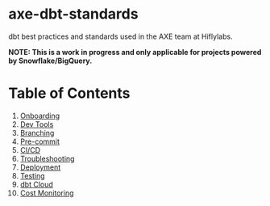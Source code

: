 # axe-dbt-standards
dbt best practices and standards used in the AXE team at Hiflylabs.

**NOTE: This is a work in progress and only applicable for projects powered by Snowflake/BigQuery.**

# Table of Contents
1. [Onboarding](/sections/onboarding.md)
2. [Dev Tools](/sections/dev_tools.md)
3. [Branching](/sections/dev_tools.md)
4. [Pre-commit](/sections/pre_commit.md)
5. [CI/CD](/sections/cicd.md)
6. [Troubleshooting](/sections/troubleshooting.md)
7. [Deployment](/sections/deployment.md)
8. [Testing](/sections/testing.md)
9. [dbt Cloud](/sections/dbt_cloud.md)
10. [Cost Monitoring](/sections/cost_monitoring.md)
